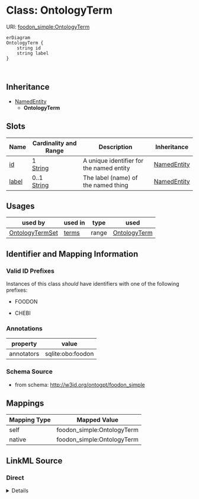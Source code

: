 

# Class: OntologyTerm



URI: [foodon_simple:OntologyTerm](http://w3id.org/ontogpt/foodon_simpleOntologyTerm)



```mermaid
erDiagram
OntologyTerm {
    string id  
    string label  
}



```




## Inheritance
* [NamedEntity](NamedEntity.md)
    * **OntologyTerm**



## Slots

| Name | Cardinality and Range | Description | Inheritance |
| ---  | --- | --- | --- |
| [id](id.md) | 1 <br/> [String](String.md) | A unique identifier for the named entity | [NamedEntity](NamedEntity.md) |
| [label](label.md) | 0..1 <br/> [String](String.md) | The label (name) of the named thing | [NamedEntity](NamedEntity.md) |





## Usages

| used by | used in | type | used |
| ---  | --- | --- | --- |
| [OntologyTermSet](OntologyTermSet.md) | [terms](terms.md) | range | [OntologyTerm](OntologyTerm.md) |






## Identifier and Mapping Information


### Valid ID Prefixes

Instances of this class *should* have identifiers with one of the following prefixes:

* FOODON

* CHEBI






### Annotations

| property | value |
| --- | --- |
| annotators | sqlite:obo:foodon || prompt | The name of a Food Ontology term. Examples include: vitamin A, apple juice, okra pod, chocolate substitute, breakfast cereal, tuna (flaked, canned), beef chuck roast |



### Schema Source


* from schema: http://w3id.org/ontogpt/foodon_simple




## Mappings

| Mapping Type | Mapped Value |
| ---  | ---  |
| self | foodon_simple:OntologyTerm |
| native | foodon_simple:OntologyTerm |







## LinkML Source

<!-- TODO: investigate https://stackoverflow.com/questions/37606292/how-to-create-tabbed-code-blocks-in-mkdocs-or-sphinx -->

### Direct

<details>
```yaml
name: OntologyTerm
id_prefixes:
- FOODON
- CHEBI
annotations:
  annotators:
    tag: annotators
    value: sqlite:obo:foodon
  prompt:
    tag: prompt
    value: 'The name of a Food Ontology term. Examples include: vitamin A, apple juice,
      okra pod, chocolate substitute, breakfast cereal, tuna (flaked, canned), beef
      chuck roast'
from_schema: http://w3id.org/ontogpt/foodon_simple
is_a: NamedEntity

```
</details>

### Induced

<details>
```yaml
name: OntologyTerm
id_prefixes:
- FOODON
- CHEBI
annotations:
  annotators:
    tag: annotators
    value: sqlite:obo:foodon
  prompt:
    tag: prompt
    value: 'The name of a Food Ontology term. Examples include: vitamin A, apple juice,
      okra pod, chocolate substitute, breakfast cereal, tuna (flaked, canned), beef
      chuck roast'
from_schema: http://w3id.org/ontogpt/foodon_simple
is_a: NamedEntity
attributes:
  id:
    name: id
    annotations:
      prompt.skip:
        tag: prompt.skip
        value: 'true'
    description: A unique identifier for the named entity
    comments:
    - this is populated during the grounding and normalization step
    from_schema: http://w3id.org/ontogpt/foodon_simple
    rank: 1000
    identifier: true
    alias: id
    owner: OntologyTerm
    domain_of:
    - NamedEntity
    - Publication
    range: string
    required: true
  label:
    name: label
    annotations:
      owl:
        tag: owl
        value: AnnotationProperty, AnnotationAssertion
    description: The label (name) of the named thing
    from_schema: http://w3id.org/ontogpt/foodon_simple
    aliases:
    - name
    rank: 1000
    slot_uri: rdfs:label
    alias: label
    owner: OntologyTerm
    domain_of:
    - NamedEntity
    range: string

```
</details>